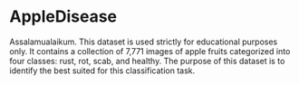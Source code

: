 # AppleDisease
Assalamualaikum. This dataset is used strictly for educational purposes only. It contains a collection of 7,771 images of apple fruits categorized into four classes: rust, rot, scab, and healthy. The purpose of this dataset is to identify the best suited for this classification task. 
